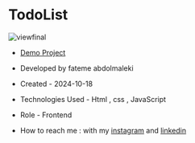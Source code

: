 # TodoList

![viewfinal]()
- [Demo Project]()

- Developed by fateme abdolmaleki

- Created - 2024-10-18

- Technologies Used - Html , css , JavaScript 
 
- Role - Frontend

- How to reach me : with my [instagram](https://www.instagram.com/fatemeabdolmaleki_) and [linkedin](https://www.linkedin.com/in/fateme-abdolmaleki/)
